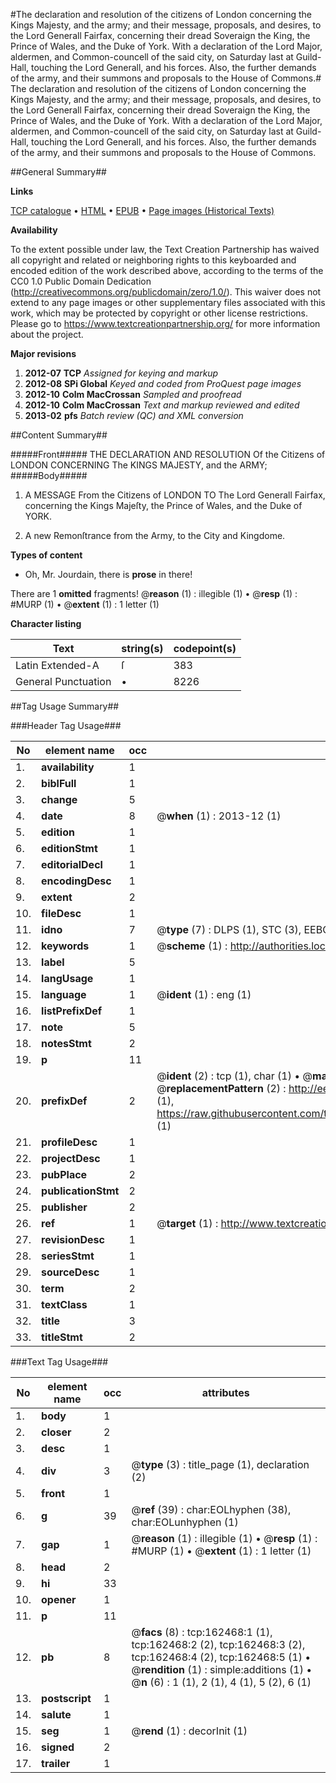 #The declaration and resolution of the citizens of London concerning the Kings Majesty, and the army; and their message, proposals, and desires, to the Lord Generall Fairfax, concerning their dread Soveraign the King, the Prince of Wales, and the Duke of York. With a declaration of the Lord Major, aldermen, and Common-councell of the said city, on Saturday last at Guild-Hall, touching the Lord Generall, and his forces. Also, the further demands of the army, and their summons and proposals to the House of Commons.#
The declaration and resolution of the citizens of London concerning the Kings Majesty, and the army; and their message, proposals, and desires, to the Lord Generall Fairfax, concerning their dread Soveraign the King, the Prince of Wales, and the Duke of York. With a declaration of the Lord Major, aldermen, and Common-councell of the said city, on Saturday last at Guild-Hall, touching the Lord Generall, and his forces. Also, the further demands of the army, and their summons and proposals to the House of Commons.

##General Summary##

**Links**

[TCP catalogue](http://www.ota.ox.ac.uk/tcp/)  • 
[HTML](http://tei.it.ox.ac.uk/tcp/Texts-HTML/free/A82/A82061.html)  • 
[EPUB](http://tei.it.ox.ac.uk/tcp/Texts-EPUB/free/A82/A82061.epub) • 
[Page images (Historical Texts)](https://historicaltexts.jisc.ac.uk/eebo-99864783e)

**Availability**

To the extent possible under law, the Text Creation Partnership has waived all copyright and related or neighboring rights to this keyboarded and encoded edition of the work described above, according to the terms of the CC0 1.0 Public Domain Dedication (http://creativecommons.org/publicdomain/zero/1.0/). This waiver does not extend to any page images or other supplementary files associated with this work, which may be protected by copyright or other license restrictions. Please go to https://www.textcreationpartnership.org/ for more information about the project.

**Major revisions**

1. __2012-07__ __TCP__ *Assigned for keying and markup*
1. __2012-08__ __SPi Global__ *Keyed and coded from ProQuest page images*
1. __2012-10__ __Colm MacCrossan__ *Sampled and proofread*
1. __2012-10__ __Colm MacCrossan__ *Text and markup reviewed and edited*
1. __2013-02__ __pfs__ *Batch review (QC) and XML conversion*

##Content Summary##

#####Front#####
THE DECLARATION AND RESOLUTION Of the Citizens of LONDON CONCERNING The KINGS MAJESTY, and the ARMY;
#####Body#####

1. A MESSAGE From the Citizens of LONDON TO The Lord Generall Fairfax, concerning the Kings Majeſty, the Prince of Wales, and the Duke of YORK.

1. A new Remonſtrance from the Army, to the City and Kingdome.

**Types of content**

  * Oh, Mr. Jourdain, there is **prose** in there!

There are 1 **omitted** fragments! 
 @__reason__ (1) : illegible (1)  •  @__resp__ (1) : #MURP (1)  •  @__extent__ (1) : 1 letter (1)

**Character listing**


|Text|string(s)|codepoint(s)|
|---|---|---|
|Latin Extended-A|ſ|383|
|General Punctuation|•|8226|

##Tag Usage Summary##

###Header Tag Usage###

|No|element name|occ|attributes|
|---|---|---|---|
|1.|__availability__|1||
|2.|__biblFull__|1||
|3.|__change__|5||
|4.|__date__|8| @__when__ (1) : 2013-12 (1)|
|5.|__edition__|1||
|6.|__editionStmt__|1||
|7.|__editorialDecl__|1||
|8.|__encodingDesc__|1||
|9.|__extent__|2||
|10.|__fileDesc__|1||
|11.|__idno__|7| @__type__ (7) : DLPS (1), STC (3), EEBO-CITATION (1), PROQUEST (1), VID (1)|
|12.|__keywords__|1| @__scheme__ (1) : http://authorities.loc.gov/ (1)|
|13.|__label__|5||
|14.|__langUsage__|1||
|15.|__language__|1| @__ident__ (1) : eng (1)|
|16.|__listPrefixDef__|1||
|17.|__note__|5||
|18.|__notesStmt__|2||
|19.|__p__|11||
|20.|__prefixDef__|2| @__ident__ (2) : tcp (1), char (1)  •  @__matchPattern__ (2) : ([0-9\-]+):([0-9IVX]+) (1), (.+) (1)  •  @__replacementPattern__ (2) : http://eebo.chadwyck.com/downloadtiff?vid=$1&page=$2 (1), https://raw.githubusercontent.com/textcreationpartnership/Texts/master/tcpchars.xml#$1 (1)|
|21.|__profileDesc__|1||
|22.|__projectDesc__|1||
|23.|__pubPlace__|2||
|24.|__publicationStmt__|2||
|25.|__publisher__|2||
|26.|__ref__|1| @__target__ (1) : http://www.textcreationpartnership.org/docs/. (1)|
|27.|__revisionDesc__|1||
|28.|__seriesStmt__|1||
|29.|__sourceDesc__|1||
|30.|__term__|2||
|31.|__textClass__|1||
|32.|__title__|3||
|33.|__titleStmt__|2||


###Text Tag Usage###

|No|element name|occ|attributes|
|---|---|---|---|
|1.|__body__|1||
|2.|__closer__|2||
|3.|__desc__|1||
|4.|__div__|3| @__type__ (3) : title_page (1), declaration (2)|
|5.|__front__|1||
|6.|__g__|39| @__ref__ (39) : char:EOLhyphen (38), char:EOLunhyphen (1)|
|7.|__gap__|1| @__reason__ (1) : illegible (1)  •  @__resp__ (1) : #MURP (1)  •  @__extent__ (1) : 1 letter (1)|
|8.|__head__|2||
|9.|__hi__|33||
|10.|__opener__|1||
|11.|__p__|11||
|12.|__pb__|8| @__facs__ (8) : tcp:162468:1 (1), tcp:162468:2 (2), tcp:162468:3 (2), tcp:162468:4 (2), tcp:162468:5 (1)  •  @__rendition__ (1) : simple:additions (1)  •  @__n__ (6) : 1 (1), 2 (1), 4 (1), 5 (2), 6 (1)|
|13.|__postscript__|1||
|14.|__salute__|1||
|15.|__seg__|1| @__rend__ (1) : decorInit (1)|
|16.|__signed__|2||
|17.|__trailer__|1||
